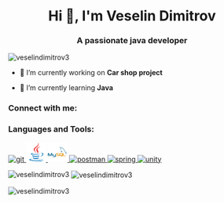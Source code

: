 <h1 align="center">Hi 👋, I'm Veselin Dimitrov</h1>
<h3 align="center">A passionate java developer</h3>

<p align="left"> <img src="https://komarev.com/ghpvc/?username=veselindimitrov3&label=Profile%20views&color=0e75b6&style=flat" alt="veselindimitrov3" /> </p>

- 🔭 I’m currently working on **Car shop project**

- 🌱 I’m currently learning **Java**

<h3 align="left">Connect with me:</h3>
<p align="left">
</p>

<h3 align="left">Languages and Tools:</h3>
<p align="left"> <a href="https://git-scm.com/" target="_blank" rel="noreferrer"> <img src="https://www.vectorlogo.zone/logos/git-scm/git-scm-icon.svg" alt="git" width="40" height="40"/> </a> <a href="https://www.java.com" target="_blank" rel="noreferrer"> <img src="https://raw.githubusercontent.com/devicons/devicon/master/icons/java/java-original.svg" alt="java" width="40" height="40"/> </a> <a href="https://www.mysql.com/" target="_blank" rel="noreferrer"> <img src="https://raw.githubusercontent.com/devicons/devicon/master/icons/mysql/mysql-original-wordmark.svg" alt="mysql" width="40" height="40"/> </a> <a href="https://postman.com" target="_blank" rel="noreferrer"> <img src="https://www.vectorlogo.zone/logos/getpostman/getpostman-icon.svg" alt="postman" width="40" height="40"/> </a> <a href="https://spring.io/" target="_blank" rel="noreferrer"> <img src="https://www.vectorlogo.zone/logos/springio/springio-icon.svg" alt="spring" width="40" height="40"/> </a> <a href="https://unity.com/" target="_blank" rel="noreferrer"> <img src="https://www.vectorlogo.zone/logos/unity3d/unity3d-icon.svg" alt="unity" width="40" height="40"/> </a> </p>

<p><img align="left" src="https://github-readme-stats.vercel.app/api/top-langs?username=veselindimitrov3&show_icons=true&locale=en&layout=compact" alt="veselindimitrov3" /></p>

<p>&nbsp;<img align="center" src="https://github-readme-stats.vercel.app/api?username=veselindimitrov3&show_icons=true&locale=en" alt="veselindimitrov3" /></p>

<p><img align="center" src="https://github-readme-streak-stats.herokuapp.com/?user=veselindimitrov3&" alt="veselindimitrov3" /></p>

